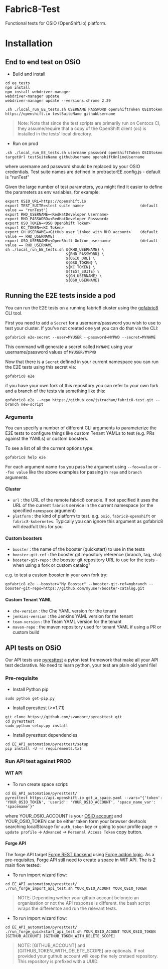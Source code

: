 Fabric8-Test 
============

Functional tests for OSiO (OpenShift.io) platform.

# Installation

## End to end test on OSiO

* Build and install

```
cd ee_tests
npm install
npm install webdriver-manager
webdriver-manager update
webdriver-manager update --versions.chrome 2.29

.sh ./local_run_EE_tests.sh USERNAME PASSWORD openShiftToken OSIOtoken https://openshift.io testSuiteName githubUsername
```

> Note: Note that since the test scripts are primarily run on Centocs CI, they assume/require that a copy of the OpenShift client (oc) is installed in the tests' local directory. 

* Run on prod

```
.sh ./local_run_EE_tests.sh username password openShiftToken OSIOtoken targetUrl testSuiteName githubUsername openshiftOnlineUsername
```
where username and password should be replaced by your OSIO credentials. Test suite names are defined in protractorEE.config.js - default is "runTest"

Given the large number of test parameters, you might find it easier to define the parameters as env variables, for example:
```
export OSIO_URL=https://openshift.io
export TEST_SUITE=<test suite name>                         (default value == "runTest")
export RHD_USERNAME=<RedHatDeveloper Username>
export RHD_PASSWORD=<RedHatDeveloper Password>
export OSO_TOKEN=<OSO OpenShift Token>
export KC_TOKEN=<KC Token>
export GH_USERNAME=<GitHub user linked with RHD account>    (default value == RHD_USERNAME)
export OSO_USERNAME=<OpenShift Online username>             (default value == RHD_USERNAME
sh ./local_run_EE_tests.sh ${RHD_USERNAME} \
                           ${RHD_PASSWORD} \
                           ${OSIO_URL} \
                           ${OSO_TOKEN} \
                           ${KC_TOKEN} \
                           ${TEST_SUITE} \
                           ${GH_USERNAME} \
                           ${OSO_USERNAME}
```
## Running the E2E tests inside a pod

You can run the E2E tests on a running fabric8 cluster using the [gofabric8](https://github.com/fabric8io/gofabric8/releases) CLI tool.

First you need to add a `Secret` for a username/password you wish to use to test your cluster. If you've not created one yet you can do that via the CLI:

```
gofabric8 e2e-secret --user=MYUSER --password=MYPWD --secret=MYNAME
```

This command will generate a secret called `MYNAME` using your username/password values of `MYUSER/MYPWD`

Now that there is a `Secret` defined in your current namespace you can run the E2E tests using this secret via:

```
gofabric8 e2e
```

if you have your own fork of this repository you can refer to your own fork and a branch of the tests via something like this:

```
gofabric8 e2e --repo https://github.com/jstrachan/fabric8-test.git --branch new-script
```

### Arguments

You can specify a number of different CLI arguments to parameterize the E2E tests to configure things like custom Tenant YAMLs to test (e.g. PRs against the YAMLs) or custom boosters.

To see a list of all the current options type:

```
gofabric8 help e2e
```

For each argument name `foo` you pass the argument using `--foo=value` or `--foo value` like the above examples for passing in `repo` and `branch` arguments.

#### Cluster

* `url` : the URL of the remote fabric8 console. If not specified it uses the URL of the current `fabric8` service in the current namespace (or the specified `namespace` argument)
* `platform` : the kind of platform to test. e.g. `osio`, `fabric8-openshift` or `fabric8-kubernetes`. Typically you can ignore this argument as gofabric8 will deadfult this for you

#### Custom boosters

*  `booster` : the name of the booster (quickstart) to use in the tests
*  `booster-git-ref` : the booster git repository reference (branch, tag, sha)
*  `booster-git-repo` : the booster git repository URL to use for the tests - when using a fork or custom catalog"

e.g. to test a custom booster in your own fork try:

```
gofabric8 e2e --booster="My Booster" --booster-git-ref=mybranch --booster-git-repo=https://github.com/myuser/booster-catalog.git
```


#### Custom Tenant YAML

*  `che-version` : the Che YAML version for the tenant
*  `jenkins-version` : the Jenkins YAML version for the tenant
*  `team-version` : the Team YAML version for the tenant
*  `maven-repo` : the maven repository used for tenant YAML if using a PR or custom build

## API tests on OSiO

Our API tests use [pyresttest](https://github.com/svanoort/pyresttest.git) a pyton test framework that make all your API test declarative. No need to learn python, your test are plain old yaml file!

### Pre-requisite

* Install Python pip

```
sudo python get-pip.py
```

* Install pyresttest (>=1.7.1)

```
git clone https://github.com/svanoort/pyresttest.git
cd pyresttest
sudo python setup.py install
```

* Install pyresttest dependencies

```
cd EE_API_automation/pyresttest/setup
pip install -U -r requirements.txt
```

### Run API test against PROD

#### WIT API

* To run create space script:

```
cd EE_API_automation/pyresttest/
pyresttest https://api.openshift.io get_a_space.yaml --vars="{'token': 'YOUR_OSIO_TOKEN', 'userid': 'YOUR_OSIO_ACCOUNT', 'space_name_var': 'spacename'}"
```
where YOUR_OSIO_ACCOUNT is your [OSiO account]() and YOUR_OSIO_TOKEN can be either taken form your browser devtools searching localStorage for `auth_token` key or going to your profile page -> `update profile` -> `Advanced` -> `Personal Access Token` copy button. 

#### Forge API

The forge API target [Forge REST backend]() using [Forge addon logic]().
As a pre-requisites, Forge API still need to create a space in WIT API.
The is 2 main flow tested:

* To run import wizard flow:

```
cd EE_API_automation/pyresttest/
./run_forge_import_api_test.sh YOUR_OSIO_ACOUNT YOUR_OSIO_TOKEN
```

> NOTE: Depending wether your github account belongto an organisation or not the API response is different. the bash script wraps the differentce and run the relevant tests.

* To run import wizard flow:

```
cd EE_API_automation/pyresttest/
./run_forge_quickstart_api_test.sh YOUR_OSIO_ACOUNT YOUR_OSIO_TOKEN [GITHUB_ACCOUNT] [GITHUB_TOKEN_WITH_DELETE_SCOPE]
```

> NOTE: [GITHUB_ACCOUNT] and [GITHUB_TOKEN_WITH_DELETE_SCOPE] are optionals. If not provided your guthub account will keep the nely cretaed repository. This repository is prefixed with a UUID.
